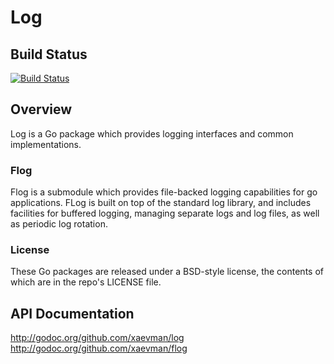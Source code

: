 # Log

## Build Status
[![Build Status](https://travis-ci.org/xaevman/log.svg?branch=master)](https://travis-ci.org/xaevman/log)

## Overview
Log is a Go package which provides logging interfaces and common implementations.

### Flog
Flog is a submodule which provides file-backed logging capabilities for go applications. FLog is built on top of the standard log library, and includes facilities for buffered logging, managing separate logs and log files, as well as periodic log rotation.


### License
These Go packages are released under a BSD-style license, the contents of which are in the repo's LICENSE file.

## API Documentation
http://godoc.org/github.com/xaevman/log
http://godoc.org/github.com/xaevman/flog
